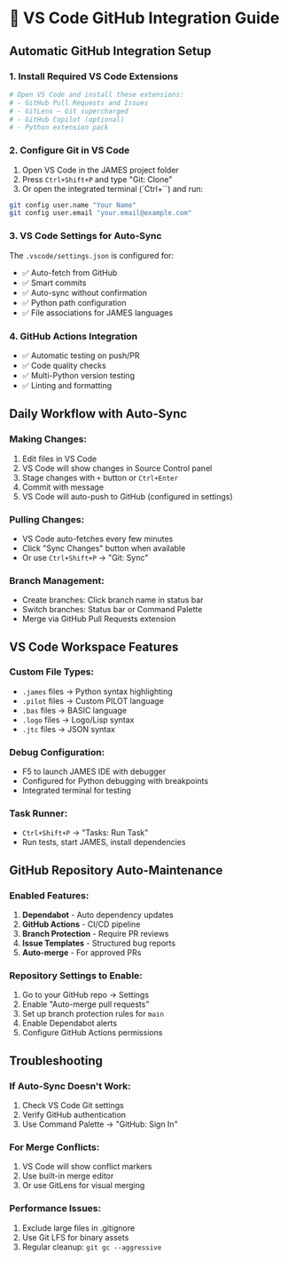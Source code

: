 # 🔗 VS Code GitHub Integration Guide

## Automatic GitHub Integration Setup

### 1. Install Required VS Code Extensions
```bash
# Open VS Code and install these extensions:
# - GitHub Pull Requests and Issues
# - GitLens — Git supercharged
# - GitHub Copilot (optional)
# - Python extension pack
```

### 2. Configure Git in VS Code
1. Open VS Code in the JAMES project folder
2. Press `Ctrl+Shift+P` and type "Git: Clone"
3. Or open the integrated terminal (`Ctrl+``) and run:
```bash
git config user.name "Your Name"
git config user.email "your.email@example.com"
```

### 3. VS Code Settings for Auto-Sync
The `.vscode/settings.json` is configured for:
- ✅ Auto-fetch from GitHub
- ✅ Smart commits
- ✅ Auto-sync without confirmation
- ✅ Python path configuration
- ✅ File associations for JAMES languages

### 4. GitHub Actions Integration
- ✅ Automatic testing on push/PR
- ✅ Code quality checks
- ✅ Multi-Python version testing
- ✅ Linting and formatting

## Daily Workflow with Auto-Sync

### Making Changes:
1. Edit files in VS Code
2. VS Code will show changes in Source Control panel
3. Stage changes with `+` button or `Ctrl+Enter`
4. Commit with message
5. VS Code will auto-push to GitHub (configured in settings)

### Pulling Changes:
- VS Code auto-fetches every few minutes
- Click "Sync Changes" button when available
- Or use `Ctrl+Shift+P` → "Git: Sync"

### Branch Management:
- Create branches: Click branch name in status bar
- Switch branches: Status bar or Command Palette
- Merge via GitHub Pull Requests extension

## VS Code Workspace Features

### Custom File Types:
- `.james` files → Python syntax highlighting
- `.pilot` files → Custom PILOT language
- `.bas` files → BASIC language
- `.logo` files → Logo/Lisp syntax
- `.jtc` files → JSON syntax

### Debug Configuration:
- F5 to launch JAMES IDE with debugger
- Configured for Python debugging with breakpoints
- Integrated terminal for testing

### Task Runner:
- `Ctrl+Shift+P` → "Tasks: Run Task"
- Run tests, start JAMES, install dependencies

## GitHub Repository Auto-Maintenance

### Enabled Features:
1. **Dependabot** - Auto dependency updates
2. **GitHub Actions** - CI/CD pipeline
3. **Branch Protection** - Require PR reviews
4. **Issue Templates** - Structured bug reports
5. **Auto-merge** - For approved PRs

### Repository Settings to Enable:
1. Go to your GitHub repo → Settings
2. Enable "Auto-merge pull requests"
3. Set up branch protection rules for `main`
4. Enable Dependabot alerts
5. Configure GitHub Actions permissions

## Troubleshooting

### If Auto-Sync Doesn't Work:
1. Check VS Code Git settings
2. Verify GitHub authentication
3. Use Command Palette → "GitHub: Sign In"

### For Merge Conflicts:
1. VS Code will show conflict markers
2. Use built-in merge editor
3. Or use GitLens for visual merging

### Performance Issues:
1. Exclude large files in .gitignore
2. Use Git LFS for binary assets
3. Regular cleanup: `git gc --aggressive`
